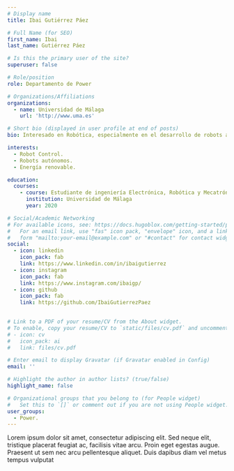 ```yaml
---
# Display name
title: Ibai Gutiérrez Páez

# Full Name (for SEO)
first_name: Ibai
last_name: Gutiérrez Páez

# Is this the primary user of the site?
superuser: false

# Role/position
role: Departamento de Power

# Organizations/Affiliations
organizations:
  - name: Universidad de Málaga
    url: 'http://www.uma.es'

# Short bio (displayed in user profile at end of posts)
bio: Interesado en Robótica, especialmente en el desarrollo de robots autónomos.

interests:
  - Robot Control.
  - Robots autónomos.
  - Energía renovable.

education:
  courses:
    - course: Estudiante de ingeniería Electrónica, Robótica y Mecatrónica.
      institution: Universidad de Málaga
      year: 2020

# Social/Academic Networking
# For available icons, see: https://docs.hugoblox.com/getting-started/page-builder/#icons
#   For an email link, use "fas" icon pack, "envelope" icon, and a link in the
#   form "mailto:your-email@example.com" or "#contact" for contact widget.
social:
  - icon: linkedin
    icon_pack: fab
    link: https://www.linkedin.com/in/ibaigutierrez
  - icon: instagram
    icon_pack: fab
    link: https://www.instagram.com/ibaigp/
  - icon: github
    icon_pack: fab
    link: https://github.com/IbaiGutierrezPaez

    
# Link to a PDF of your resume/CV from the About widget.
# To enable, copy your resume/CV to `static/files/cv.pdf` and uncomment the lines below.
# - icon: cv
#   icon_pack: ai
#   link: files/cv.pdf

# Enter email to display Gravatar (if Gravatar enabled in Config)
email: ''

# Highlight the author in author lists? (true/false)
highlight_name: false

# Organizational groups that you belong to (for People widget)
#   Set this to `[]` or comment out if you are not using People widget.
user_groups:
  - Power.
---
```




Lorem ipsum dolor sit amet, consectetur adipiscing elit. Sed neque elit, tristique placerat feugiat ac, facilisis vitae arcu. Proin eget egestas augue. Praesent ut sem nec arcu pellentesque aliquet. Duis dapibus diam vel metus tempus vulputat

